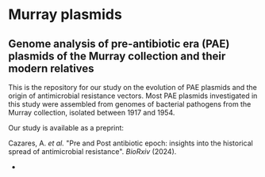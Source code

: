 # Murray plasmids
## Genome analysis of pre-antibiotic era (PAE) plasmids of the Murray collection and their modern relatives
This is the repository for our study on the evolution of PAE plasmids and the origin of antimicrobial resistance vectors. Most PAE plasmids investigated in this study were assembled from genomes of bacterial pathogens from the Murray collection, isolated between 1917 and 1954.

Our study is available as a preprint:

Cazares, A. _et al._ "Pre and Post antibiotic epoch: insights into the historical spread of antimicrobial resistance". _BioRxiv_ (2024).

- 

